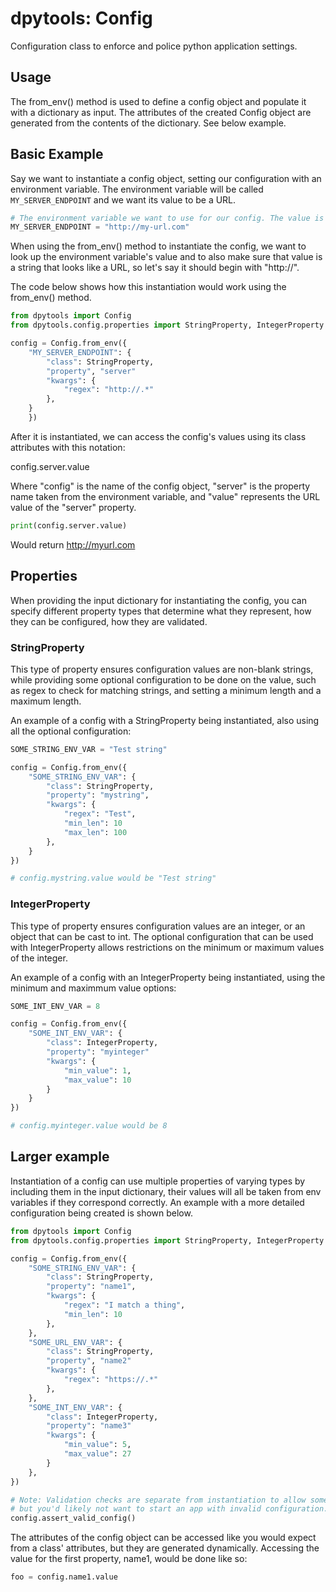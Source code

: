 # dpytools: Config

Configuration class to enforce and police python application settings.

## Usage

The from_env() method is used to define a config object and populate it with 
a dictionary as input. The attributes of the created Config object are generated 
from the contents of the dictionary. See below example.

## Basic Example

Say we want to instantiate a config object, setting our configuration with an environment variable.
The environment variable will be called `MY_SERVER_ENDPOINT` and we want its value to be a URL.

```python
# The environment variable we want to use for our config. The value is a string of a URL.
MY_SERVER_ENDPOINT = "http://my-url.com"
```

When using the from_env() method to instantiate the config, we want to look up the  environment 
variable's value and to also make sure that value is a string that looks like a URL, so let's say
it should begin with "http://".

The code below shows how this instantiation would work using the from_env() method.

```python
from dpytools import Config
from dpytools.config.properties import StringProperty, IntegerProperty

config = Config.from_env({
    "MY_SERVER_ENDPOINT": {
        "class": StringProperty,
        "property", "server"
        "kwargs": {
            "regex": "http://.*"
        },
    }
    })

```

After it is instantiated, we can access the config's values using its class attributes with this notation: 

config.server.value

Where "config" is the name of the config object, "server" is the property name taken from the environment 
variable, and "value" represents the URL value of the "server" property.

```python
print(config.server.value)
```

Would return http://myurl.com

## Properties

When providing the input dictionary for instantiating the config, you can specify different property types 
that determine what they represent, how they can be configured, how they are validated.

### StringProperty

This type of property ensures configuration values are non-blank strings, while providing some optional 
configuration to be done on the value, such as regex to check for matching strings, and setting a 
minimum length and a maximum length.

An example of a config with a StringProperty being instantiated, also using all the optional configuration:

```python
SOME_STRING_ENV_VAR = "Test string"

config = Config.from_env({
    "SOME_STRING_ENV_VAR": {
        "class": StringProperty,
        "property": "mystring",
        "kwargs": {
            "regex": "Test",
            "min_len": 10
            "max_len": 100
        },
    }
})

# config.mystring.value would be "Test string"
```

### IntegerProperty

This type of property ensures configuration values are an integer, or an object that can be cast to int.
The optional configuration that can be used with IntegerProperty allows restrictions on the minimum 
or maximum values of the integer.

An example of a config with an IntegerProperty being instantiated, using the minimum and maximmum value
options:

```python
SOME_INT_ENV_VAR = 8

config = Config.from_env({
    "SOME_INT_ENV_VAR": {
        "class": IntegerProperty,
        "property": "myinteger"
        "kwargs": {
            "min_value": 1,
            "max_value": 10
        }
    }
})

# config.myinteger.value would be 8
```

## Larger example
Instantiation of a config can use multiple properties of varying types by including them in 
the input dictionary, their values will all be taken from env variables if they correspond 
correctly. An example with a more detailed configuration being created is shown below.

```python
from dpytools import Config
from dpytools.config.properties import StringProperty, IntegerProperty

config = Config.from_env({
    "SOME_STRING_ENV_VAR": {
        "class": StringProperty,
        "property": "name1",
        "kwargs": {
            "regex": "I match a thing",
            "min_len": 10
        },
    },
    "SOME_URL_ENV_VAR": {
        "class": StringProperty,
        "property", "name2"
        "kwargs": {
            "regex": "https://.*"
        },
    },
    "SOME_INT_ENV_VAR": {
        "class": IntegerProperty,
        "property": "name3"
        "kwargs": {
            "min_value": 5,
            "max_value": 27
        }
    },
})

# Note: Validation checks are separate from instantiation to allow some nuance, 
# but you'd likely not want to start an app with invalid configuration.
config.assert_valid_config()
```

The attributes of the config object can be accessed like you would expect from a class' attributes,
but they are generated dynamically. Accessing the value for the first property, name1, would be 
done like so:

```python
foo = config.name1.value
```
